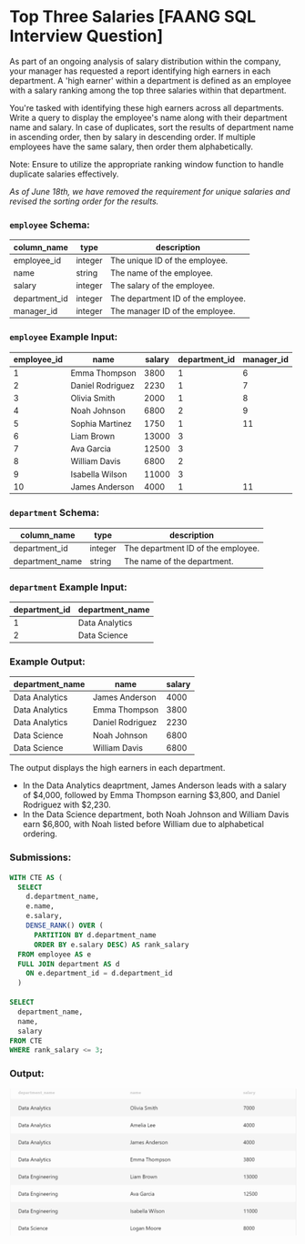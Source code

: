 # Top Three Salaries [FAANG SQL Interview Question]

As part of an ongoing analysis of salary distribution within the company, your manager has requested a report identifying high earners in each department. A 'high earner' within a department is defined as an employee with a salary ranking among the top three salaries within that department.

You're tasked with identifying these high earners across all departments. Write a query to display the employee's name along with their department name and salary. In case of duplicates, sort the results of department name in ascending order, then by salary in descending order. If multiple employees have the same salary, then order them alphabetically.

Note: Ensure to utilize the appropriate ranking window function to handle duplicate salaries effectively.

*As of June 18th, we have removed the requirement for unique salaries and revised the sorting order for the results.*

### **`employee` Schema:**

| column_name | type | description |
| --- | --- | --- |
| employee_id | integer | The unique ID of the employee. |
| name | string | The name of the employee. |
| salary | integer | The salary of the employee. |
| department_id | integer | The department ID of the employee. |
| manager_id | integer | The manager ID of the employee. |

### **`employee` Example Input:**

| employee_id | name | salary | department_id | manager_id |
| --- | --- | --- | --- | --- |
| 1 | Emma Thompson | 3800 | 1 | 6 |
| 2 | Daniel Rodriguez | 2230 | 1 | 7 |
| 3 | Olivia Smith | 2000 | 1 | 8 |
| 4 | Noah Johnson | 6800 | 2 | 9 |
| 5 | Sophia Martinez | 1750 | 1 | 11 |
| 6 | Liam Brown | 13000 | 3 |  |
| 7 | Ava Garcia | 12500 | 3 |  |
| 8 | William Davis | 6800 | 2 |  |
| 9 | Isabella Wilson | 11000 | 3 |  |
| 10 | James Anderson | 4000 | 1 | 11 |

### **`department` Schema:**

| column_name | type | description |
| --- | --- | --- |
| department_id | integer | The department ID of the employee. |
| department_name | string | The name of the department. |

### **`department` Example Input:**

| department_id | department_name |
| --- | --- |
| 1 | Data Analytics |
| 2 | Data Science |

### **Example Output:**

| department_name | name | salary |
| --- | --- | --- |
| Data Analytics | James Anderson | 4000 |
| Data Analytics | Emma Thompson | 3800 |
| Data Analytics | Daniel Rodriguez | 2230 |
| Data Science | Noah Johnson | 6800 |
| Data Science | William Davis | 6800 |

The output displays the high earners in each department.

- In the Data Analytics deaprtment, James Anderson leads with a salary of $4,000, followed by Emma Thompson earning $3,800, and Daniel Rodriguez with $2,230.
- In the Data Science department, both Noah Johnson and William Davis earn $6,800, with Noah listed before William due to alphabetical ordering.

### **Submissions:**

```sql
WITH CTE AS (
  SELECT
    d.department_name,
    e.name,
    e.salary,
    DENSE_RANK() OVER (
      PARTITION BY d.department_name
      ORDER BY e.salary DESC) AS rank_salary
  FROM employee AS e
  FULL JOIN department AS d
    ON e.department_id = d.department_id
  )

SELECT 
  department_name,
  name,
  salary
FROM CTE
WHERE rank_salary <= 3;
```

### **Output:**

![output](https://github.com/lizasizas/SQL-Learning-Journey/blob/main/04%20Practice/01%20DataLemur/Top%20Three%20Salaries/Screenshot%202024-09-15%20183432.png)
